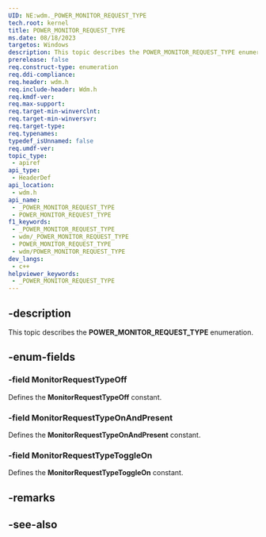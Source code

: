 ```yaml
---
UID: NE:wdm._POWER_MONITOR_REQUEST_TYPE
tech.root: kernel
title: POWER_MONITOR_REQUEST_TYPE
ms.date: 08/18/2023
targetos: Windows
description: This topic describes the POWER_MONITOR_REQUEST_TYPE enumeration.
prerelease: false
req.construct-type: enumeration
req.ddi-compliance: 
req.header: wdm.h
req.include-header: Wdm.h
req.kmdf-ver: 
req.max-support: 
req.target-min-winverclnt: 
req.target-min-winversvr: 
req.target-type: 
req.typenames: 
typedef_isUnnamed: false
req.umdf-ver: 
topic_type:
 - apiref
api_type:
 - HeaderDef
api_location:
 - wdm.h
api_name:
 - _POWER_MONITOR_REQUEST_TYPE
 - POWER_MONITOR_REQUEST_TYPE
f1_keywords:
 - _POWER_MONITOR_REQUEST_TYPE
 - wdm/_POWER_MONITOR_REQUEST_TYPE
 - POWER_MONITOR_REQUEST_TYPE
 - wdm/POWER_MONITOR_REQUEST_TYPE
dev_langs:
 - c++
helpviewer_keywords:
 - _POWER_MONITOR_REQUEST_TYPE
---
```


## -description

This topic describes the **POWER_MONITOR_REQUEST_TYPE** enumeration.

## -enum-fields

### -field MonitorRequestTypeOff

Defines the **MonitorRequestTypeOff** constant.

### -field MonitorRequestTypeOnAndPresent

Defines the **MonitorRequestTypeOnAndPresent** constant.

### -field MonitorRequestTypeToggleOn

Defines the **MonitorRequestTypeToggleOn** constant.

## -remarks

## -see-also

